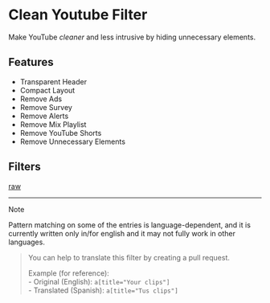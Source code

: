 # Clean Youtube Filter

Make YouTube *cleaner* and less intrusive by hiding unnecessary elements.

## Features
- Transparent Header
- Compact Layout
- Remove Ads
- Remove Survey
- Remove Alerts
- Remove Mix Playlist
- Remove YouTube Shorts
- Remove Unnecessary Elements

## Filters

[raw](/filters/cosmetic/youtube/clean?raw=true)

***

> [!NOTE]
> Pattern matching on some of the entries is language-dependent,
> and it is currently written only in/for english
> and it may not fully work in other languages.
>

> You can help to translate this filter by creating a pull request.
>
> Example (for reference):
> <br>- Original (English): `a[title="Your clips"]`
> <br>- Translated (Spanish): `a[title="Tus clips"]`
